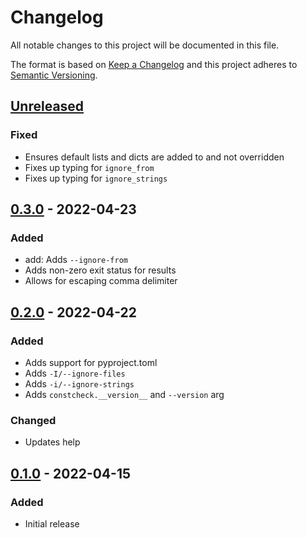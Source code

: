Changelog
=========
All notable changes to this project will be documented in this file.

The format is based on [Keep a Changelog](http://keepachangelog.com/en/1.0.0/)
and this project adheres to [Semantic Versioning](http://semver.org/spec/v2.0.0.html).

[Unreleased](https://github.com/jshwi/constcheck/compare/v0.3.0...HEAD)
------------------------------------------------------------------------
### Fixed
- Ensures default lists and dicts are added to and not overridden
- Fixes up typing for `ignore_from`
- Fixes up typing for `ignore_strings`

[0.3.0](https://github.com/jshwi/constcheck/releases/tag/v0.3.0) - 2022-04-23
------------------------------------------------------------------------
### Added
- add: Adds `--ignore-from`
- Adds non-zero exit status for results
- Allows for escaping comma delimiter

[0.2.0](https://github.com/jshwi/constcheck/releases/tag/v0.2.0) - 2022-04-22
------------------------------------------------------------------------
### Added
- Adds support for pyproject.toml
- Adds `-I/--ignore-files`
- Adds `-i/--ignore-strings`
- Adds `constcheck.__version__` and `--version` arg

### Changed
- Updates help

[0.1.0](https://github.com/jshwi/constcheck/releases/tag/v0.1.0) - 2022-04-15
------------------------------------------------------------------------
### Added
- Initial release
